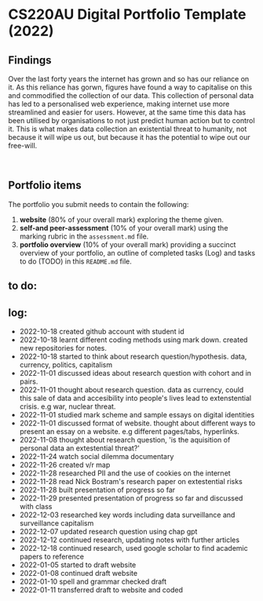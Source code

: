 # CS220AU Digital Portfolio Template (2022)
## Findings

Over the last forty years the internet has grown and so has our reliance on it.
As this reliance has gorwn, figures have found a way to capitalise on this and commodified the collection of our data.
This collection of personal data has led to a personalised web experience, making internet use more streamlined and easier for users. However, at the same time this data has been utilised by organisations to not just predict human action but to control it.  This is what makes data collection an existential threat to humanity, not because it will wipe us out, but because it has the potential to wipe out our free-will.

<br>

## Portfolio items
The portfolio you submit needs to contain the following:

1. **website** (80% of your overall mark) exploring the theme given.
2. **self-and peer-assessment** (10% of your overall mark) using the marking rubric in the `assessment.md` file.
3. **portfolio overview** (10% of your overall mark) providing a succinct overview of your portfolio, an outline of completed tasks (Log) and tasks to do (TODO) in this `README.md` file.

## to do:

## log:
- 2022-10-18 created github account with student id
- 2022-10-18 learnt different coding methods using mark down. created new repositories for notes.
- 2022-10-18 started to think about research question/hypothesis. data, currency, politics, capitalism
- 2022-11-01 discussed ideas about research question with cohort and in pairs.
- 2022-11-01 thought about research question. data as currency, could this sale of data and accesibility into people's lives lead to extenstential crisis. e.g war, nuclear threat.
- 2022-11-01 studied mark scheme and sample essays on digital identities 
- 2022-11-01 discussed format of website. thought about different ways to present an essay on a website. e.g different pages/tabs, hyperlinks.
- 2022-11-08 thought about research question, 'is the aquisition of personal data an extestential threat?'
- 2022-11-24 watch social dilemma documentary
- 2022-11-26 created v/r map
- 2022-11-28 researched PII and the use of cookies on the internet
- 2022-11-28 read Nick Bostram's research paper on extestential risks
- 2022-11-28 built presentation of progress so far
- 2022-11-29 presented presentation of progress so far and discussed with class
- 2022-12-03 researched key words including data surveillance and surveillance capitalism
- 2022-12-07 updated research question using chap gpt
- 2022-12-12 continued research, updating notes with further articles
- 2022-12-18 continued research, used google scholar to find academic papers to reference
- 2022-01-05 started to draft website 
- 2022-01-08 continued draft website
- 2022-01-10 spell and grammar checked draft
- 2022-01-11 transferred draft to website and coded
